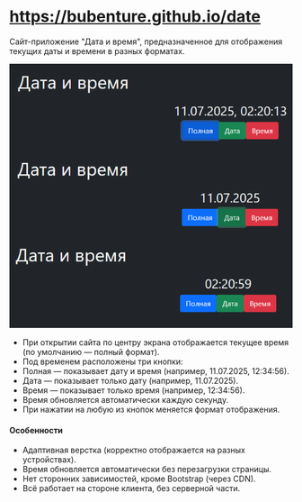 # https://bubenture.github.io/date

Cайт-приложение "Дата и время", предназначенное для отображения текущих даты и времени в разных форматах.


![date](img/date.png)

- При открытии сайта по центру экрана отображается текущее время (по умолчанию — полный формат).
- Под временем расположены три кнопки:
- Полная — показывает дату и время (например, 11.07.2025, 12:34:56).
- Дата — показывает только дату (например, 11.07.2025).
- Время — показывает только время (например, 12:34:56).
- Время обновляется автоматически каждую секунду.
- При нажатии на любую из кнопок меняется формат отображения.
#### Особенности
- Адаптивная верстка (корректно отображается на разных устройствах).
- Время обновляется автоматически без перезагрузки страницы.
- Нет сторонних зависимостей, кроме Bootstrap (через CDN).
- Всё работает на стороне клиента, без серверной части.

